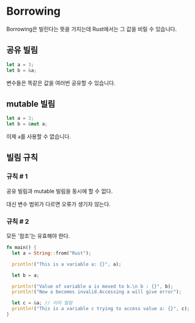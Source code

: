 # Borrowing

Borrowing은 빌린다는 뜻을 가지는데 Rust에서는 그 값을 비릴 수 있습니다.

## 공유 빌림

```rust
let a = 3;
let b = &a;
```

변수들은 똑같은 값을 여러번 공유할 수 있습니다.

## mutable 빌림

```rust
let a = 3;
let b = &mut a;
```

이제 `a`를 사용할 수 없습니다.

## 빌림 규칙

### 규칙 # 1

공유 빌림과 mutable 빌림을 동시에 할 수 없다.

대신 변수 범위가 다르면 오류가 생기자 않는다.

### 규칙 # 2

모든 '참조'는 유효해야 한다.

```rust
fn main() {
  let a = String::from("Rust");

  println!("This is a variable a: {}", a);

  let b = a;

  println!("Value of variable a is moved to b.\n b : {}", b);
  println!("Now a becomes invalid.Accessing a will give error");

  let c = &a; // 이미 빌림
  println!("This is a variable c trying to access value a: {}", c);
}
```
